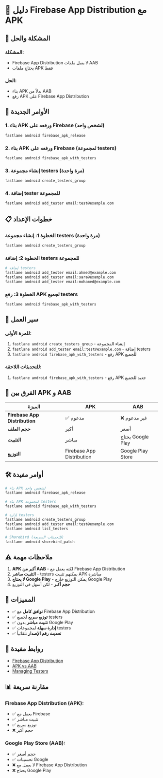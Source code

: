 # 📱 دليل Firebase App Distribution مع APK

## 🎯 المشكلة والحل

### المشكلة:
- Firebase App Distribution لا يقبل ملفات AAB
- يحتاج ملفات APK فقط

### الحل:
- بناء APK بدلاً من AAB
- رفع APK على Firebase App Distribution

## 🚀 الأوامر الجديدة

### 1. بناء APK ورفعه على Firebase (لشخص واحد)
```bash
fastlane android firebase_apk_release
```

### 2. بناء APK ورفعه على Firebase (لمجموعة testers)
```bash
fastlane android firebase_apk_with_testers
```

### 3. إنشاء مجموعة testers (مرة واحدة)
```bash
fastlane android create_testers_group
```

### 4. إضافة tester للمجموعة
```bash
fastlane android add_tester email:test@example.com
```

## 📋 خطوات الإعداد

### الخطوة 1: إنشاء مجموعة testers (مرة واحدة)
```bash
fastlane android create_testers_group
```

### الخطوة 2: إضافة testers للمجموعة
```bash
# إضافة testers
fastlane android add_tester email:ahmed@example.com
fastlane android add_tester email:sara@example.com
fastlane android add_tester email:mohamed@example.com
```

### الخطوة 3: رفع APK لجميع testers
```bash
fastlane android firebase_apk_with_testers
```

## 🔄 سير العمل

### للمرة الأولى:
1. `fastlane android create_testers_group` - إنشاء المجموعة
2. `fastlane android add_tester email:test@example.com` - إضافة testers
3. `fastlane android firebase_apk_with_testers` - رفع APK للجميع

### للتحديثات اللاحقة:
1. `fastlane android firebase_apk_with_testers` - رفع APK جديد للجميع

## 📱 الفرق بين APK و AAB

| الميزة | APK | AAB |
|--------|-----|-----|
| **Firebase App Distribution** | ✅ مدعوم | ❌ غير مدعوم |
| **حجم الملف** | أكبر | أصغر |
| **التثبيت** | مباشر | يحتاج Google Play |
| **التوزيع** | Firebase App Distribution | Google Play Store |

## 🛠️ أوامر مفيدة

```bash
# بناء APK لشخص واحد
fastlane android firebase_apk_release

# بناء APK لمجموعة testers
fastlane android firebase_apk_with_testers

# إدارة testers
fastlane android create_testers_group
fastlane android add_tester email:test@example.com
fastlane android list_testers

# Shorebird (للتحديثات السريعة)
fastlane android shorebird_patch
```

## ⚠️ ملاحظات مهمة

1. **APK أكبر من AAB** - لكنه يعمل مع Firebase App Distribution
2. **التثبيت مباشر** - testers يمكنهم تثبيت APK مباشرة
3. **لا يحتاج Google Play** - يمكن التوزيع خارج Google Play
4. **حجم أكبر** - لكن أسهل في التوزيع

## 🎉 المميزات

- ✅ **توافق كامل** مع Firebase App Distribution
- ✅ **توزيع سريع** لجميع testers
- ✅ **تثبيت مباشر** بدون Google Play
- ✅ **إدارة سهلة** لمجموعات testers
- ✅ **تحديث رقم الإصدار** تلقائياً

## 🔗 روابط مفيدة

- [Firebase App Distribution](https://firebase.google.com/docs/app-distribution)
- [APK vs AAB](https://developer.android.com/guide/app-bundle)
- [Managing Testers](https://firebase.google.com/docs/app-distribution/manage-testers)

## 📊 مقارنة سريعة

### Firebase App Distribution (APK):
- ✅ يعمل مع Firebase
- ✅ تثبيت مباشر
- ✅ توزيع سريع
- ❌ حجم أكبر

### Google Play Store (AAB):
- ✅ حجم أصغر
- ✅ تحسينات Google
- ❌ لا يعمل مع Firebase App Distribution
- ❌ يحتاج Google Play 